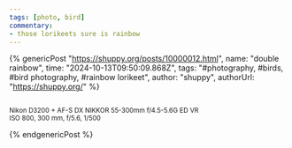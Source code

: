 ```yaml
---
tags: [photo, bird] 
commentary:
- those lorikeets sure is rainbow
---
```


{% genericPost "https://shuppy.org/posts/10000012.html",
    name: "double rainbow",
    time: "2024-10-13T09:50:09.868Z",
    tags: "#photography, #birds, #bird photography, #rainbow lorikeet",
    author: "shuppy",
    authorUrl: "https://shuppy.org/" %}
  <p>
    <a
      href="https://shuppy.org/posts/attachments/f00c1802-138d-45f7-b958-d871e146611d/20240918_0_0027.jpg"
      rel="noopener noreferrer"
      ><img
        src="https://shuppy.org/posts/attachments/dae69f28-9b78-4c75-92d6-494919748b56/20240918_0_0027_01.jpg"
        alt=""
    /></a>
  </p>
  <p>
    <small>Nikon D3200 + AF-S DX NIKKOR 55-300mm f/4.5-5.6G ED VR</small><br />
    <small>ISO 800, 300 mm, f/5.6, 1/500</small>
  </p>
{% endgenericPost %}

